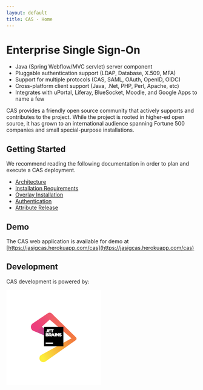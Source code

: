 ```yaml
---
layout: default
title: CAS - Home
---
```


# Enterprise Single Sign-On

* Java (Spring Webflow/MVC servlet) server component
* Pluggable authentication support (LDAP, Database, X.509, MFA)
* Support for multiple protocols (CAS, SAML, OAuth, OpenID, OIDC)
* Cross-platform client support (Java, .Net, PHP, Perl, Apache, etc)
* Integrates with uPortal, Liferay, BlueSocket, Moodle, and Google Apps to name a few

CAS provides a friendly open source community that actively supports and contributes to the project.
While the project is rooted in higher-ed open source, it has grown to an international audience spanning
Fortune 500 companies and small special-purpose installations.


## Getting Started
We recommend reading the following documentation in order to plan and execute a CAS deployment.

* [Architecture](planning/Architecture.html)
* [Installation Requirements](planning/Installation-Requirements.html)
* [Overlay Installation](installation/Maven-Overlay-Installation.html)
* [Authentication](installation/Configuring-Authentication-Components.html)
* [Attribute Release](integration/Attribute-Release.html)

## Demo
The CAS web application is available for demo at [https://jasigcas.herokuapp.com/cas](https://jasigcas.herokuapp.com/cas)

## Development
CAS development is powered by: <br/>

<a href="http://www.jetbrains.com/idea/" target="_blank"><img src="../images/intellijidea.gif" valign="middle" style="vertical-align:middle"></a>

